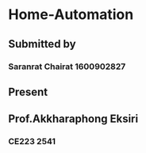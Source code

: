 # Home-Automation
## Submitted by
### Saranrat Chairat 1600902827
## Present
## Prof.Akkharaphong Eksiri
### CE223 2541
